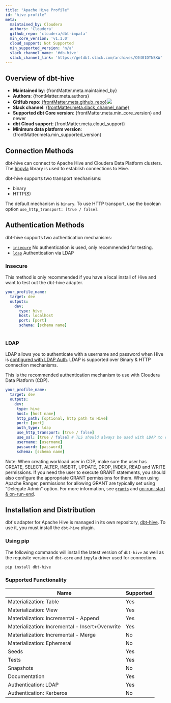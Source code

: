 ```yaml
---
title: "Apache Hive Profile"
id: "hive-profile"
meta:
  maintained_by: Cloudera
  authors: 'Cloudera'
  github_repo: 'cloudera/dbt-impala'
  min_core_version: 'v1.1.0'
  cloud_support: Not Supported
  min_supported_version: 'n/a'
  slack_channel_name: '#db-hive'
  slack_channel_link: 'https://getdbt.slack.com/archives/C0401DTNSKW'
---
```


## Overview of dbt-hive

<ul>
    <li><strong>Maintained by</strong>: {frontMatter.meta.maintained_by}</li>
    <li><strong>Authors</strong>: {frontMatter.meta.authors}</li>
    <li><strong>GitHub repo</strong>: <a href={`https://github.com/${frontMatter.meta.github_repo}`}>{frontMatter.meta.github_repo}</a><a href={`https://github.com/${frontMatter.meta.github_repo}`}><img src={`https://img.shields.io/github/stars/${frontMatter.meta.github_repo}?style=for-the-badge`}/></a></li>
    <li><strong>Slack channel</strong>: <a href={frontMatter.meta.slack_channel_link}>{frontMatter.meta.slack_channel_name}</a></li>
    <li><strong>Supported dbt Core version</strong>: {frontMatter.meta.min_core_version} and newer</li>
    <li><strong>dbt Cloud support</strong>: {frontMatter.meta.cloud_support}</li>
    <li><strong>Minimum data platform version</strong>: {frontMatter.meta.min_supported_version}</li>
    </ul>

## Connection Methods

dbt-hive can connect to Apache Hive and Cloudera Data Platform clusters. The [Impyla](https://github.com/cloudera/impyla/) library is used to establish connections to Hive.

dbt-hive supports two transport mechanisms:
- binary
- HTTP(S)

The default mechanism is `binary`. To use HTTP transport, use the boolean option `use_http_transport: [true / false]`.

## Authentication Methods

dbt-hive supports two authentication mechanisms:
- [`insecure`](#Insecure) No authentication is used, only recommended for testing.
- [`ldap`](#ldap) Authentication via LDAP

### Insecure

This method is only recommended if you have a local install of Hive and want to test out the dbt-hive adapter. 

<File name='~/.dbt/profiles.yml'>

```yaml
your_profile_name:
  target: dev
  outputs:
    dev:
      type: hive
      host: localhost
      port: [port]
      schema: [schema name]
      
```

</File>

### LDAP

LDAP allows you to authenticate with a username and password when Hive is [configured with LDAP Auth](https://cwiki.apache.org/confluence/display/Hive/Setting+Up+HiveServer2). LDAP is supported over Binary & HTTP connection mechanisms.

This is the recommended authentication mechanism to use with Cloudera Data Platform (CDP).

<File name='~/.dbt/profiles.yml'>

```yaml
your_profile_name:
  target: dev
  outputs:
    dev:
     type: hive
     host: [host name]
     http_path: [optional, http path to Hive]
     port: [port]
     auth_type: ldap
     use_http_transport: [true / false]
     use_ssl: [true / false] # TLS should always be used with LDAP to ensure secure transmission of credentials
     username: [username]
     password: [password]
     schema: [schema name]
```

</File>

Note: When creating workload user in CDP, make sure the user has CREATE, SELECT, ALTER, INSERT, UPDATE, DROP, INDEX, READ and WRITE permissions. If you need the user to execute GRANT statements, you should also configure the appropriate GRANT permissions for them. When using Apache Ranger, permissions for allowing GRANT are typically set using "Delegate Admin" option. For more information, see [`grants`](/reference/resource-configs/grants) and [on-run-start & on-run-end](/reference/project-configs/on-run-start-on-run-en).

## Installation and Distribution

dbt's adapter for Apache Hive is managed in its own repository, [dbt-hive](https://github.com/cloudera/dbt-hive). To use it, 
you must install the `dbt-hive` plugin.

### Using pip
The following commands will install the latest version of `dbt-hive` as well as the requisite version of `dbt-core` and `impyla` driver used for connections.

```
pip install dbt-hive
```

### Supported Functionality

| Name | Supported |
|------|-----------|
|Materialization: Table|Yes|
|Materialization: View|Yes|
|Materialization: Incremental - Append|Yes|
|Materialization: Incremental - Insert+Overwrite|Yes|
|Materialization: Incremental - Merge|No|
|Materialization: Ephemeral|No|
|Seeds|Yes|
|Tests|Yes|
|Snapshots|No|
|Documentation|Yes|
|Authentication: LDAP|Yes|
|Authentication: Kerberos|No|
